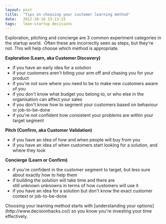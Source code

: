 ```yaml
---
layout: post
title:  "Tips on choosing your customer learning method"
date:   2012-10-18 15:13:33
tags:   lean-startup decisions 
---
```


Exploration, pitching and concierge are 3 common experiment categories in the startup world.  Often these are incorrectly seen as steps, but they're not. This will help choose which method is appropriate.

<strong>Exploration (Learn, aka Customer Discovery)</strong>
<ul>
	<li>if you have an early idea for a solution</li>
	<li>if your customers aren't biting your arm off and chasing you for your product</li>
	<li>if you're not sure where you need to be to make new customers aware of you</li>
	<li>if you don't know what budget you belong to, or who else in the organisation can affect your sales</li>
	<li>if you don't know how to segment your customers based on behaviour or job-to-be-done</li>
	<li>if you're not confident how consistent your problems are within your target segment</li>
</ul>
<strong>Pitch (Confirm, aka Customer Validation)</strong>
<ul>
	<li>if you have an idea of how and when people will buy from you</li>
	<li>if you have an idea of when customers start looking for a solution, and where they look</li>
</ul>
<strong>Concierge (Learn or Confirm)</strong>
<ul>
	<li>if you're confident in the customer segment to target, but less sure about exactly how to help them</li>
	<li>if building the solution will take time and there are still unknown unknowns in terms of how customers will use it</li>
	<li>if you have an idea for a solution but don't know the exact customer context or job-to-be-done</li>
</ul>
Choosing your learning method starts with [understanding your options](http://www.decisionhacks.co/) so you know you're investing your time effectively.
